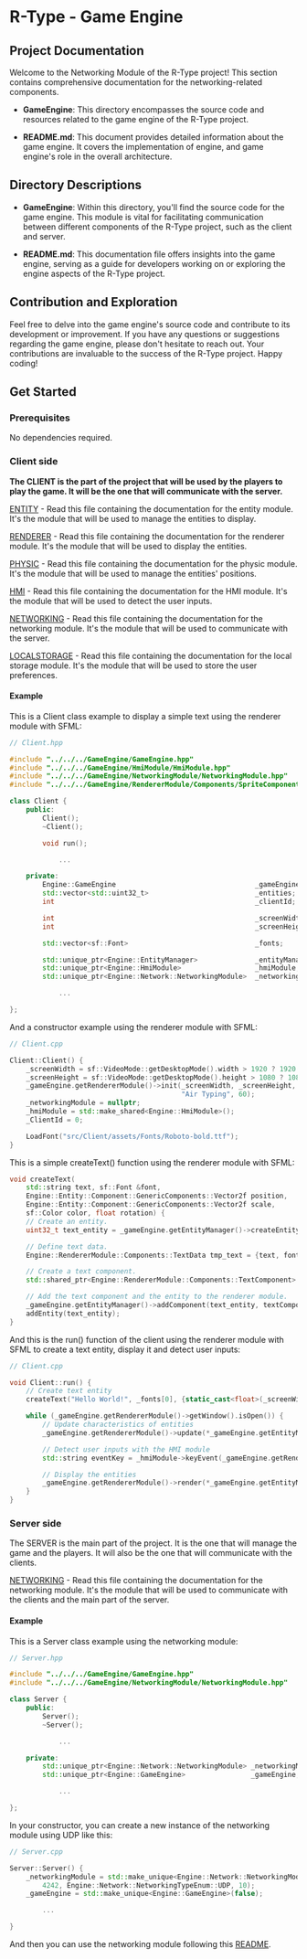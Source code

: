 # R-Type - Game Engine

## Project Documentation

Welcome to the Networking Module of the R-Type project! This section contains comprehensive documentation for the networking-related components.

- **GameEngine**: This directory encompasses the source code and resources related to the game engine of the R-Type project.

- **README.md**: This document provides detailed information about the game engine. It covers the implementation of engine, and game engine's role in the overall architecture.

## Directory Descriptions

- **GameEngine**: Within this directory, you'll find the source code for the game engine. This module is vital for facilitating communication between different components of the R-Type project, such as the client and server.

- **README.md**: This documentation file offers insights into the game engine, serving as a guide for developers working on or exploring the engine aspects of the R-Type project.

## Contribution and Exploration

Feel free to delve into the game engine's source code and contribute to its development or improvement. If you have any questions or suggestions regarding the game engine, please don't hesitate to reach out. Your contributions are invaluable to the success of the R-Type project. Happy coding!

## Get Started

### Prerequisites

No dependencies required.

### Client side

<b>The CLIENT is the part of the project that will be used by the players to play the game. It will be the one that will communicate with the server.</b>

[ENTITY](./EntityManager/README.md) - Read this file containing the documentation for the entity module. It's the module that will be used to manage the entities to display.

[RENDERER](./RendererModule/README.md) - Read this file containing the documentation for the renderer module. It's the module that will be used to display the entities.

[PHYSIC](./PhysicModule/README.md) - Read this file containing the documentation for the physic module. It's the module that will be used to manage the entities' positions.

[HMI](./HmiModule/README.md) - Read this file containing the documentation for the HMI module. It's the module that will be used to detect the user inputs.

[NETWORKING](./NetworkingModule/README.md) - Read this file containing the documentation for the networking module. It's the module that will be used to communicate with the server.

[LOCALSTORAGE](./LocalStorageModule/README.md) - Read this file containing the documentation for the local storage module. It's the module that will be used to store the user preferences.

#### Example

This is a Client class example to display a simple text using the renderer module with SFML:

```cpp
// Client.hpp

#include "../../../GameEngine/GameEngine.hpp"
#include "../../../GameEngine/HmiModule/HmiModule.hpp"
#include "../../../GameEngine/NetworkingModule/NetworkingModule.hpp"
#include "../../../GameEngine/RendererModule/Components/SpriteComponent/SpriteComponent.hpp"

class Client {
    public:
        Client();
        ~Client();

        void run();

            ...

    private:
        Engine::GameEngine                                  _gameEngine;
        std::vector<std::uint32_t>                          _entities;
        int                                                 _clientId;

        int                                                 _screenWidth;
        int                                                 _screenHeight;

        std::vector<sf::Font>                               _fonts;

        std::unique_ptr<Engine::EntityManager>              _entityManager;
        std::unique_ptr<Engine::HmiModule>                  _hmiModule;
        std::unique_ptr<Engine::Network::NetworkingModule>  _networkingModule;

            ...

};
```

And a constructor example using the renderer module with SFML:

```cpp
// Client.cpp

Client::Client() {
    _screenWidth = sf::VideoMode::getDesktopMode().width > 1920 ? 1920 : 1920;
    _screenHeight = sf::VideoMode::getDesktopMode().height > 1080 ? 1080 : 1080;
    _gameEngine.getRendererModule()->init(_screenWidth, _screenHeight,
                                          "Air Typing", 60);
    _networkingModule = nullptr;
    _hmiModule = std::make_shared<Engine::HmiModule>();
    _ClientId = 0;

    LoadFont("src/Client/assets/Fonts/Roboto-bold.ttf");
}
```

This is a simple createText() function using the renderer module with SFML:

```cpp
void createText(
    std::string text, sf::Font &font,
    Engine::Entity::Component::GenericComponents::Vector2f position,
    Engine::Entity::Component::GenericComponents::Vector2f scale,
    sf::Color color, float rotation) {
    // Create an entity.
    uint32_t text_entity = _gameEngine.getEntityManager()->createEntity();

    // Define text data.
    Engine::RendererModule::Components::TextData tmp_text = {text, font, color, position, scale, rotation};

    // Create a text component.
    std::shared_ptr<Engine::RendererModule::Components::TextComponent> textComponent = std::make_shared<Engine::RendererModule::Components::TextComponent>(tmp_text);

    // Add the text component and the entity to the renderer module.
    _gameEngine.getEntityManager()->addComponent(text_entity, textComponent);
    addEntity(text_entity);
}
```

And this is the run() function of the client using the renderer module with SFML to create a text entity, display it and detect user inputs:

```cpp
// Client.cpp

void Client::run() {
    // Create text entity
    createText("Hello World!", _fonts[0], {static_cast<float>(_screenWidth / 2), static_cast<float>(_screenHeight / 2)}, {1, 1}, sf::Color::White, 0);

    while (_gameEngine.getRendererModule()->getWindow().isOpen()) {
        // Update characteristics of entities
        _gameEngine.getRendererModule()->update(*_gameEngine.getEntityManager(), getEntities());

        // Detect user inputs with the HMI module
        std::string eventKey = _hmiModule->keyEvent(_gameEngine.getRendererModule()->UpdateForServer(*_gameEngine.getEntityManager(),getEntities()));

        // Display the entities
        _gameEngine.getRendererModule()->render(*_gameEngine.getEntityManager(), getEntities());
    }
}
```

### Server side

The SERVER is the main part of the project. It is the one that will manage the game and the players. It will also be the one that will communicate with the clients.

[NETWORKING](./NetworkingModule/README.md) - Read this file containing the documentation for the networking module. It's the module that will be used to communicate with the clients and the main part of the server.

#### Example

This is a Server class example using the networking module:

```cpp
// Server.hpp

#include "../../../GameEngine/GameEngine.hpp"
#include "../../../GameEngine/NetworkingModule/NetworkingModule.hpp"

class Server {
    public:
        Server();
        ~Server();

            ...

    private:
        std::unique_ptr<Engine::Network::NetworkingModule> _networkingModule;
        std::unique_ptr<Engine::GameEngine>                _gameEngine;

            ...

};
```

In your constructor, you can create a new instance of the networking module using UDP like this:

``` cpp
// Server.cpp

Server::Server() {
    _networkingModule = std::make_unique<Engine::Network::NetworkingModule>(
        4242, Engine::Network::NetworkingTypeEnum::UDP, 10);
    _gameEngine = std::make_unique<Engine::GameEngine>(false);

        ...

}
```

And then you can use the networking module following this [README](./NetworkingModule/README.md).